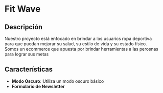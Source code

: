 # Fit Wave 

## Descripción 
Nuestro proyecto está enfocado en brindar a los usuarios ropa deportiva para que puedan mejorar su salud, su estilo de vida y su estado físico. Somos un ecommerce que apuesta por brindar herramientas a las perosnas para lograr sus metas 

## Características
- **Modo Oscuro:**  Utiliza un modo oscuro básico
- **Formulario de Newsletter**

